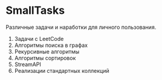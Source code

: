 # SmallTasks
Различные задачи и наработки для личного пользования.

1) Задачи с LeetCode
2) Алгоритмы поиска в графах
3) Рекурсивные алгоритмы
4) Алгоритмы сортировок
5) StreamAPI
6) Реализации стандартных коллекций